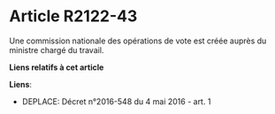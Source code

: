 # Article R2122-43

Une commission nationale des opérations de vote est créée auprès du ministre chargé du travail.

**Liens relatifs à cet article**

**Liens**:

  - DEPLACE: Décret n°2016-548 du 4 mai 2016 - art. 1
